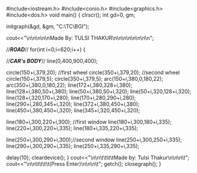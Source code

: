 #include<iostream.h>
#include<conio.h>
#include<graphics.h>
#include<dos.h>
void main()
{
clrscr();
int gd=0, gm;


initgraph(&gd, &gm, "C:\TC\BGI");

cout<<"\n\n\n\n\nMade By: TULSI THAKUR\n\n\n\n\n\n\n\n";


//***ROAD***//
for(int i=0;i<620;i++)
{

//***CAR's BODY***//
line(0,400,900,400);

circle(150+i,379,20);    //first wheel
circle(350+i,379,20);    //second wheel
circle(150+i,379,5);
circle(350+i,379,5);
arc(150+i,380,0,180,22);
arc(350+i,380,0,180,22);
line(172+i,380,328+i,380);
line(128+i,380,50+i,380);
line(50+i,380,50+i,320);
line(50+i,320,128+i,320);
line(128+i,320,170+i,280);
line(170+i,280,290+i,280);
line(290+i,280,345+i,320);
line(372+i,380,450+i,380);
line(450+i,380,450+i,320);
line(345+i,320,450+i,320);

line(180+i,300,220+i,300); //first window
line(180+i,300,180+i,335);
line(220+i,300,220+i,335);
line(180+i,335,220+i,335);

line(250+i,300,290+i,300);//second window
line(250+i,300,250+i,335);
line(290+i,300,290+i,335);
line(250+i,335,290+i,335);

 delay(10);
 cleardevice();
 }
cout<<"\n\n\t\t\t\tMade by: Tulsi Thakur\n\n\n\t";
cout<<"\n\n\t\t\t\t(Press Enter)\n\n\n\t";
getch();
closegraph();
}
